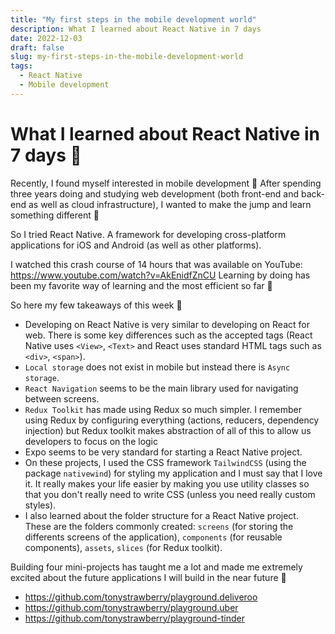 ```yaml
---
title: "My first steps in the mobile development world"
description: What I learned about React Native in 7 days
date: 2022-12-03
draft: false
slug: my-first-steps-in-the-mobile-development-world
tags:
  - React Native
  - Mobile development
---
```


# What I learned about React Native in 7 days 📱

Recently, I found myself interested in mobile development 📱 After spending three years doing and studying web development (both front-end and back-end as well as cloud infrastructure), I wanted to make the jump and learn something different 🧐

So I tried React Native. A framework for developing cross-platform applications for iOS and Android (as well as other platforms).

I watched this crash course of 14 hours that was available on YouTube: https://www.youtube.com/watch?v=AkEnidfZnCU
Learning by doing has been my favorite way of learning and the most efficient so far 💪

So here my few takeaways of this week 📃
- Developing on React Native is very similar to developing on React for web. There is some key differences such as the accepted tags (React Native uses `<View>`, `<Text>` and React uses standard HTML tags such as `<div>`, `<span>`).
- `Local storage` does not exist in mobile but instead there is `Async storage`.
- `React Navigation` seems to be the main library used for navigating between screens.
- `Redux Toolkit` has made using Redux so much simpler. I remember using Redux by configuring everything (actions, reducers, dependency injection) but Redux toolkit makes abstraction of all of this to allow us developers to focus on the logic
- Expo seems to be very standard for starting a React Native project.
- On these projects, I used the CSS framework `TailwindCSS` (using the package `nativewind`) for styling my application and I must say that I love it. It really makes your life easier by making you use utility classes so that you don't really need to write CSS (unless you need really custom styles).
- I also learned about the folder structure for a React Native project. These are the folders commonly created: `screens` (for storing the differents screens of the application), `components` (for reusable components), `assets`, `slices` (for Redux toolkit).

Building four mini-projects has taught me a lot and made me extremely excited about the future applications I will build in the near future 🚀

- https://github.com/tonystrawberry/playground.deliveroo
- https://github.com/tonystrawberry/playground.uber
- https://github.com/tonystrawberry/playground-tinder

